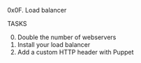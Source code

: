 0x0F. Load balancer

TASKS

0. Double the number of webservers
1. Install your load balancer
2. Add a custom HTTP header with Puppet
